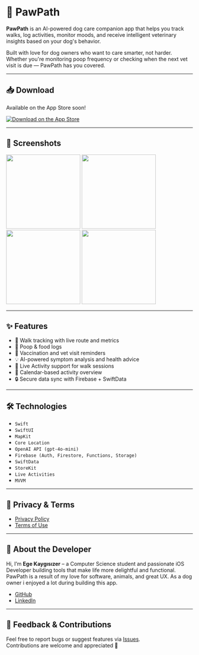 # 🐾 PawPath

**PawPath** is an AI-powered dog care companion app that helps you track walks, log activities, monitor moods, and receive intelligent veterinary insights based on your dog's behavior.

Built with love for dog owners who want to care smarter, not harder.  
Whether you're monitoring poop frequency or checking when the next vet visit is due — PawPath has you covered.

---

## 📥 Download

Available on the App Store soon!

[![Download on the App Store](https://developer.apple.com/assets/elements/badges/download-on-the-app-store.svg)](https://apps.apple.com)

---

## 📱 Screenshots

<p float="left">
  <img src="https://github.com/user-attachments/assets/0dd8f058-f101-4339-8068-3b0a2f781b7c" width="200" />
  <img src="https://github.com/user-attachments/assets/cade0b2f-d98b-4dc3-a1b9-5cfbb1db57ec" width="200" />
  <img src="https://github.com/user-attachments/assets/8c2e7531-5bb0-4887-b52d-b80d2e59b21c" width="200" />
  <img src="https://github.com/user-attachments/assets/ee1d049d-1751-4027-8ae8-1be680f1dcc5" width="200" />
</p>

---

## ✨ Features

- 📍 Walk tracking with live route and metrics  
- 💩 Poop & food logs  
- 💉 Vaccination and vet visit reminders  
- 💡 AI-powered symptom analysis and health advice  
- 🔔 Live Activity support for walk sessions  
- 📅 Calendar-based activity overview  
- 🔒 Secure data sync with Firebase + SwiftData

---

## 🛠️ Technologies

- `Swift`
- `SwiftUI`
- `MapKit`
- `Core Location`
- `OpenAI API (gpt-4o-mini)`
- `Firebase (Auth, Firestore, Functions, Storage)`
- `SwiftData`
- `StoreKit`
- `Live Activities`
- `MVVM`

---

## 🔐 Privacy & Terms

- [Privacy Policy](https://github.com/egekaygisizer/PawPath#privacy-policy)
- [Terms of Use](https://github.com/egekaygisizer/PawPath#terms-of-use)

---

## 📌 About the Developer

Hi, I’m **Ege Kaygısızer** – a Computer Science student and passionate iOS Developer building tools that make life more delightful and functional.  
PawPath is a result of my love for software, animals, and great UX. As a dog owner i enjoyed a lot during building this app.

- [GitHub](https://github.com/egekaygisizer)
- [LinkedIn](https://www.linkedin.com/in/ege-kaygisizer/)

---

## 📢 Feedback & Contributions

Feel free to report bugs or suggest features via [Issues](https://github.com/egekaygisizer/PawPath/issues).  
Contributions are welcome and appreciated 🐶
